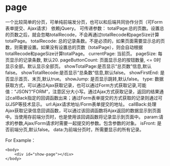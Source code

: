 # page
一个比较简单的分页，可单纯前端发分页，也可以和后端共同协作分页（可Form表单提交、Ajax请求）
依赖jQuery。
可传递参数：
totalPage:总的页数。设置总的页数之后，就会忽略totalRecode，不会再通过totalRecode和pageSize计算totalPage。
totalRecode: 总的记录条数。不是必须的，如果页面需要显示总的页数，则需要设置。如果没有设置总的页数（totalPage），则会自动根据totalRecode和pageSize计算totalPage。
currentPage: 当前页。
pageSize: 每页显示的记录条数, 默认20.
pageButtonCount: 页面显示总的按钮数量, <= 0时显示全部。默认显示全部页。
showTotalPage:是否显示“总页数”信息,默认false。
showTotalRecode:是否显示“总条数”信息,默认false。
showFirstEnd: 是否显示首页、末页,默认true。
showJump: 是否显示跳转,默认false。
type: 数据获取方式，可以通过Ajax获取记录，也可以通过Form方式获取记录,可能值：“JSON”/“FORM”，注意区分大小写。通过Ajax方式获取记录，返回的结果通过callBack指定的回调函数出来；通过Form表单提交的方式获取的记录则通过可以JSP等技术显示。
url:Ajax请求地址/Form表单提交的地址。
callBack:处理Ajax获取记录信息回调函数，可以通过该回调函数将Ajax返回的数据显示到页面中。当使用存前端分页时，也是使用该回调函数将记录显示到页面中。
param:请求的参数,Ajax/Form请求时需要一起提交的参数。包含参数的对象。
isFront: 是否前端分页,默认false。
data:为前端分页时，所需要显示的所有记录。

For Example：
<!DOCTYPE html>
<html>
	<head>
		<meta charset="UTF-8">
		<title>Page Example</title>
		<link rel="stylesheet" href="css/page.css" />
		<script src="js/jquery.js" type="text/javascript"></script>
		<script src="js/page.js" type="text/javascript"></script>
		<script type="text/javascript">
			$(function() {
				$("#show-page").page({
					/*totalRecode: 500,*/
					currentPage:1,
					/*showTotalPage: true,*/
					/*showTotalRecode: true,*/
					pageButtonCount: 3,
					/*showJump: true,*/
					/*totalPage: 30,*/
					/*url:"json/data.json",*/
					/*type: "JSON",*/
					callBack: function(data){
						alert(JSON.stringify(data));
					},
					data: [1,2,3,4,5,6,7,8,9,10,11,12,13,14,15,16,17,18,19,20,21,22,23,24,25,26,27,28,29,30],
					pageSize: 4,
					isFront: true
				});
			});
		</script>
	</head>

	<body>
		<div id="show-page"></div>
	</body>
</html>
